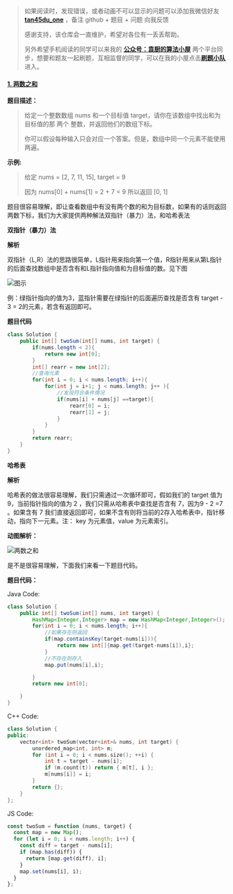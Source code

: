 > 如果阅读时，发现错误，或者动画不可以显示的问题可以添加我微信好友  **[tan45du_one](https://raw.githubusercontent.com/tan45du/tan45du.github.io/master/个人微信.15egrcgqd94w.jpg)** ，备注  github  + 题目 + 问题  向我反馈
>
> 感谢支持，该仓库会一直维护，希望对各位有一丢丢帮助。
>
> 另外希望手机阅读的同学可以来我的 <u>[**公众号：袁厨的算法小屋**](https://raw.githubusercontent.com/tan45du/test/master/微信图片_20210320152235.2pthdebvh1c0.png)</u> 两个平台同步，想要和题友一起刷题，互相监督的同学，可以在我的小屋点击<u>[**刷题小队**](https://raw.githubusercontent.com/tan45du/test/master/微信图片_20210320152235.2pthdebvh1c0.png)</u>进入。 

#### [1. 两数之和](https://leetcode-cn.com/problems/two-sum/)

**题目描述：**

> 给定一个整数数组 nums 和一个目标值 target，请你在该数组中找出和为目标值的那 两个 整数，并返回他们的数组下标。
>
> 你可以假设每种输入只会对应一个答案。但是，数组中同一个元素不能使用两遍。

**示例:**

> 给定 nums = [2, 7, 11, 15], target = 9
>
> 因为 nums[0] + nums[1] = 2 + 7 = 9
> 所以返回 [0, 1]

题目很容易理解，即让查看数组中有没有两个数的和为目标数，如果有的话则返回两数下标，我们为大家提供两种解法双指针（暴力）法，和哈希表法

**双指针（暴力）法**

**解析**

双指针（L,R）法的思路很简单，L指针用来指向第一个值，R指针用来从第L指针的后面查找数组中是否含有和L指针指向值和为目标值的数。见下图

![图示](https://cdn.jsdelivr.net/gh/tan45du/github.io.phonto2@master/myphoto/微信图片_20210104150003.3unncifeoe80.jpg)

例：绿指针指向的值为3，蓝指针需要在绿指针的后面遍历查找是否含有 target - 3  = 2的元素，若含有返回即可。

**题目代码**

```java
class Solution {
    public int[] twoSum(int[] nums, int target) {
        if(nums.length < 2){
            return new int[0];
        }
        int[] rearr = new int[2];
        //查询元素
        for(int i = 0; i < nums.length; i++){
            for(int j = i+1; j < nums.length; j++ ){
                //发现符合条件情况
                if(nums[i] + nums[j] ==target){
                    rearr[0] = i;
                    rearr[1] = j;
                }
            }
        }
        return rearr;
    }
}
```

**哈希表**

**解析**

哈希表的做法很容易理解，我们只需通过一次循环即可，假如我们的 target 值为 9，当前指针指向的值为 2 ，我们只需从哈希表中查找是否含有 7，因为9 - 2 =7 。如果含有 7 我们直接返回即可，如果不含有则将当前的2存入哈希表中，指针移动，指向下一元素。注： key 为元素值，value 为元素索引。

**动图解析：**

![两数之和](https://cdn.jsdelivr.net/gh/tan45du/tan45du.github.io.photo@master/photo/两数之和.7228lcxkqpw0.gif)

是不是很容易理解，下面我们来看一下题目代码。

**题目代码：**

Java Code:

```java
class Solution {
    public int[] twoSum(int[] nums, int target) {
        HashMap<Integer,Integer> map = new HashMap<Integer,Integer>();
        for(int i = 0; i < nums.length; i++){
            //如果存在则返回
            if(map.containsKey(target-nums[i])){
                return new int[]{map.get(target-nums[i]),i};
            }
            //不存在则存入
            map.put(nums[i],i);

        }
        return new int[0];

    }
}
```

C++  Code:

```cpp
class Solution {
public:
    vector<int> twoSum(vector<int>& nums, int target) {
        unordered_map<int, int> m;
        for (int i = 0; i < nums.size(); ++i) {
            int t = target - nums[i];
            if (m.count(t)) return { m[t], i };
            m[nums[i]] = i;
        }
        return {};
    }
};
```

JS Code:

```js
const twoSum = function (nums, target) {
  const map = new Map();
  for (let i = 0; i < nums.length; i++) {
    const diff = target - nums[i];
    if (map.has(diff)) {
      return [map.get(diff), i];
    }
    map.set(nums[i], i);
  }
};
```



